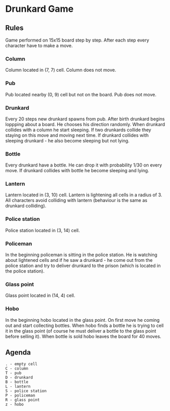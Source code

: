 # Drunkard Game #

## Rules ##

Game performed on 15x15 board step by step. After each step every character have to make a move.

### Column ###
Column located in (7, 7) cell. Column does not move.

### Pub ###
Pub located nearby (0, 9) cell but not on the board. Pub does not move.

### Drunkard ###
Every 20 steps new drunkard spawns from pub. After birth drunkard begins loppping about a board. 
He chooses his direction randomly. When drunkard collides with a column he start sleeping. 
If two drunkards collide they staying on this move and moving next time. If drunkard collides 
with sleeping drunkard - he also become sleeping but not lying.

### Bottle ###
Every drunkard have a bottle. He can drop it with probability 1/30 on every move. 
If drunkard collides with bottle he become sleeping and lying.

### Lantern ###
Lantern located in (3, 10) cell. Lantern is lightening all cells in a radius of 3. 
All characters avoid colliding with lantern (behaviour is the same as drunkard colliding).

### Police station ###
Police station located in (3, 14) cell.

### Policeman ###
In the beginning policeman is sitting in the police station.
He is watching about lightened cells and if he saw a drunkard - 
he come out from the police station and try to deliver drunkard to the prison (which is located in the police station).

### Glass point ###
Glass point located in (14, 4) cell.

### Hobo ###
In the beginning hobo located in the glass point. On first move he coming out and start collecting bottles.
When hobo finds a bottle he is trying to cell it in the glass point (of course he must deliver a bottle to the glass point before selling it). 
When bottle is sold hobo leaves the board for 40 moves.

## Agenda ##

```
. - empty cell
C - column
T - pub
D - drunkard
B - bottle
L - lantern
S - police station
P - policeman
R - glass point
z - hobo
```











